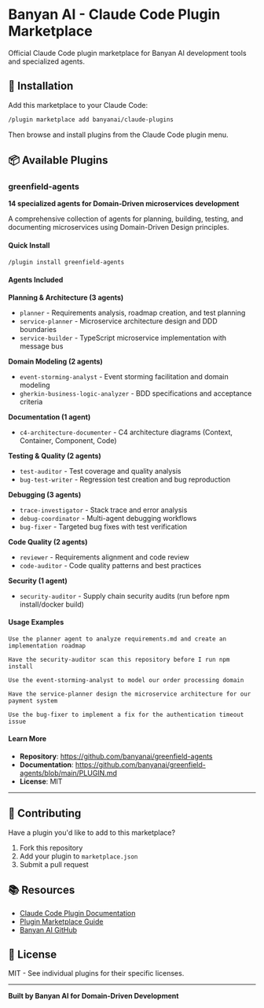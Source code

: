 # Banyan AI - Claude Code Plugin Marketplace

Official Claude Code plugin marketplace for Banyan AI development tools and specialized agents.

## 🚀 Installation

Add this marketplace to your Claude Code:

```bash
/plugin marketplace add banyanai/claude-plugins
```

Then browse and install plugins from the Claude Code plugin menu.

## 📦 Available Plugins

### greenfield-agents

**14 specialized agents for Domain-Driven microservices development**

A comprehensive collection of agents for planning, building, testing, and documenting microservices using Domain-Driven Design principles.

#### Quick Install

```bash
/plugin install greenfield-agents
```

#### Agents Included

**Planning & Architecture (3 agents)**
- `planner` - Requirements analysis, roadmap creation, and test planning
- `service-planner` - Microservice architecture design and DDD boundaries
- `service-builder` - TypeScript microservice implementation with message bus

**Domain Modeling (2 agents)**
- `event-storming-analyst` - Event storming facilitation and domain modeling
- `gherkin-business-logic-analyzer` - BDD specifications and acceptance criteria

**Documentation (1 agent)**
- `c4-architecture-documenter` - C4 architecture diagrams (Context, Container, Component, Code)

**Testing & Quality (2 agents)**
- `test-auditor` - Test coverage and quality analysis
- `bug-test-writer` - Regression test creation and bug reproduction

**Debugging (3 agents)**
- `trace-investigator` - Stack trace and error analysis
- `debug-coordinator` - Multi-agent debugging workflows
- `bug-fixer` - Targeted bug fixes with test verification

**Code Quality (2 agents)**
- `reviewer` - Requirements alignment and code review
- `code-auditor` - Code quality patterns and best practices

**Security (1 agent)**
- `security-auditor` - Supply chain security audits (run before npm install/docker build)

#### Usage Examples

```
Use the planner agent to analyze requirements.md and create an implementation roadmap
```

```
Have the security-auditor scan this repository before I run npm install
```

```
Use the event-storming-analyst to model our order processing domain
```

```
Have the service-planner design the microservice architecture for our payment system
```

```
Use the bug-fixer to implement a fix for the authentication timeout issue
```

#### Learn More

- **Repository**: https://github.com/banyanai/greenfield-agents
- **Documentation**: https://github.com/banyanai/greenfield-agents/blob/main/PLUGIN.md
- **License**: MIT

---

## 🤝 Contributing

Have a plugin you'd like to add to this marketplace?

1. Fork this repository
2. Add your plugin to `marketplace.json`
3. Submit a pull request

## 📚 Resources

- [Claude Code Plugin Documentation](https://docs.claude.com/en/docs/claude-code/plugins)
- [Plugin Marketplace Guide](https://docs.claude.com/en/docs/claude-code/plugin-marketplaces)
- [Banyan AI GitHub](https://github.com/banyanai)

## 📝 License

MIT - See individual plugins for their specific licenses.

---

**Built by Banyan AI for Domain-Driven Development**
